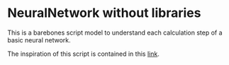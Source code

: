 # NeuralNetwork without libraries
This is a barebones script model to understand each calculation step of a basic neural network.

The inspiration of this script is contained in this [link](https://iamtrask.github.io/2015/07/12/basic-python-network/).
